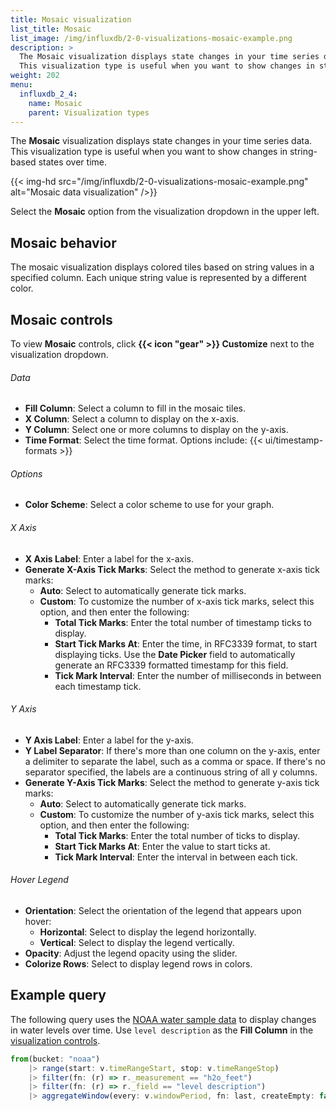 ```yaml
---
title: Mosaic visualization
list_title: Mosaic
list_image: /img/influxdb/2-0-visualizations-mosaic-example.png
description: >
  The Mosaic visualization displays state changes in your time series data.
  This visualization type is useful when you want to show changes in string-based states over time.
weight: 202
menu:
  influxdb_2_4:
    name: Mosaic
    parent: Visualization types
---
```


The **Mosaic** visualization displays state changes in your time series data.
This visualization type is useful when you want to show changes in string-based states over time.

{{< img-hd src="/img/influxdb/2-0-visualizations-mosaic-example.png" alt="Mosaic data visualization" />}}

Select the **Mosaic** option from the visualization dropdown in the upper left.

## Mosaic behavior
The mosaic visualization displays colored tiles based on string values in a specified column.
Each unique string value is represented by a different color.

## Mosaic controls
To view **Mosaic** controls, click **{{< icon "gear" >}} Customize** next to the visualization dropdown.

###### Data
- **Fill Column**: Select a column to fill in the mosaic tiles.
- **X Column**: Select a column to display on the x-axis.
- **Y Column**: Select one or more columns to display on the y-axis.
- **Time Format**: Select the time format. Options include:
    {{< ui/timestamp-formats >}}

###### Options
- **Color Scheme**: Select a color scheme to use for your graph.

###### X Axis
- **X Axis Label**: Enter a label for the x-axis.
- **Generate X-Axis Tick Marks**: Select the method to generate x-axis tick marks:
  - **Auto**: Select to automatically generate tick marks.
  - **Custom**: To customize the number of x-axis tick marks, select this option, and then enter the following:
    - **Total Tick Marks**: Enter the total number of timestamp ticks to display.
    - **Start Tick Marks At**: Enter the time, in RFC3339 format, to start displaying ticks. Use the **Date Picker** field to automatically generate an RFC3339 formatted timestamp for this field.
    - **Tick Mark Interval**: Enter the number of milliseconds in between each timestamp tick.

###### Y Axis
- **Y Axis Label**: Enter a label for the y-axis.
- **Y Label Separator**: If there's more than one column on the y-axis, enter a delimiter to separate the label, such as a comma or space. If there's no separator specified, the labels are a continuous string of all y columns.
- **Generate Y-Axis Tick Marks**: Select the method to generate y-axis tick marks:
  - **Auto**: Select to automatically generate tick marks.
  - **Custom**: To customize the number of y-axis tick marks, select this option, and then enter the following:
    - **Total Tick Marks**: Enter the total number of ticks to display.
    - **Start Tick Marks At**: Enter the value to start ticks at.
    - **Tick Mark Interval**: Enter the interval in between each tick.

###### Hover Legend
- **Orientation**: Select the orientation of the legend that appears upon hover:
  - **Horizontal**: Select to display the legend horizontally.
  - **Vertical**: Select to display the legend vertically.
- **Opacity**: Adjust the legend opacity using the slider.
- **Colorize Rows**: Select to display legend rows in colors.

## Example query
The following query uses the [NOAA water sample data](/influxdb/v2.4/reference/sample-data/#noaa-water-sample-data)
to display changes in water levels over time.
Use `level description` as the **Fill Column** in the [visualization controls](#data).

```js
from(bucket: "noaa")
    |> range(start: v.timeRangeStart, stop: v.timeRangeStop)
    |> filter(fn: (r) => r._measurement == "h2o_feet")
    |> filter(fn: (r) => r._field == "level description")
    |> aggregateWindow(every: v.windowPeriod, fn: last, createEmpty: false)
```

